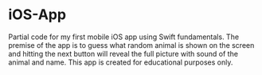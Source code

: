 # iOS-App
Partial code for my first mobile iOS app using Swift fundamentals. The premise of the app is to guess what random animal is shown on the screen and hitting the next button will reveal the full picture with sound of the animal and name. This app is created for educational purposes only. 
